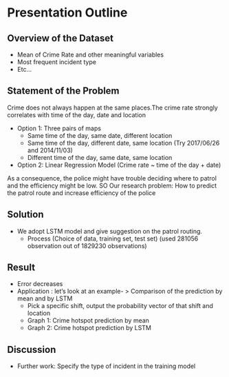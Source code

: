 # Presentation Outline
## Overview of the Dataset 
- Mean of Crime Rate and other meaningful variables 
- Most frequent incident type 
- Etc… 
## Statement of the Problem 
Crime does not always happen at the same places.The crime rate strongly correlates with time of the day,  date and location 
- Option 1: Three pairs of maps 
  - Same time of the day,  same date, different location 
  - Same time of the day, different date, same location (Try 2017/06/26 and 2014/11/03)
  - Different time of the day, same date, same location
- Option 2: Linear Regression Model (Crime rate ~ time of the day + date)

As a consequence, the police might have trouble deciding where to patrol and the efficiency might be low. 
SO Our research problem: How to predict the patrol route and increase efficiency of the police
## Solution 
- We adopt LSTM model and give suggestion on the patrol routing.
  - Process (Choice of data, training set, test set) (used 281056 observation out of 1829230 observations)
## Result 
- Error decreases 
- Application : let’s look at an example- > Comparison of the prediction by mean and by LSTM 
    - Pick a specific shift, output the probability vector of that shift and location 
    - Graph 1: Crime hotspot prediction by mean 
    - Graph 2: Crime hotspot prediction by LSTM
## Discussion 
- Further work: Specify the type of incident in the training model 
